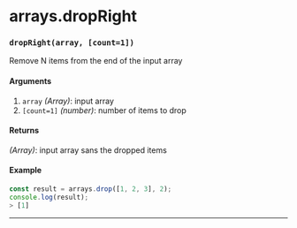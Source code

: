 # arrays.dropRight

<!-- div class="doc-container" -->

<!-- div -->


<!-- div -->

<h3 id="droprightarray-count1"><code>dropRight(array, [count=1])</code></h3>

Remove N items from the end of the input array

#### Arguments
1. `array` *(Array)*: input array
2. `[count=1]` *(number)*: number of items to drop

#### Returns
*(Array)*: input array sans the dropped items

#### Example
```js
const result = arrays.drop([1, 2, 3], 2);
console.log(result);
> [1]
```
---

<!-- /div -->

<!-- /div -->

<!-- /div -->
